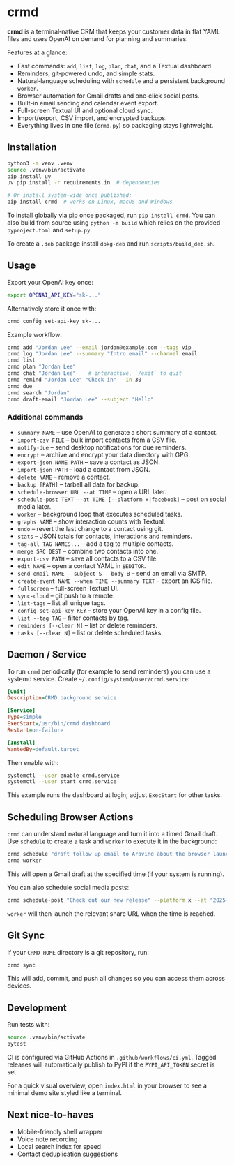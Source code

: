 # crmd

**crmd** is a terminal‑native CRM that keeps your customer data in flat YAML files and
uses OpenAI on demand for planning and summaries.

Features at a glance:

- Fast commands: `add`, `list`, `log`, `plan`, `chat`, and a Textual dashboard.
- Reminders, git‑powered undo, and simple stats.
- Natural‑language scheduling with `schedule` and a persistent background `worker`.
- Browser automation for Gmail drafts and one‑click social posts.
- Built-in email sending and calendar event export.
- Full-screen Textual UI and optional cloud sync.
- Import/export, CSV import, and encrypted backups.
- Everything lives in one file (`crmd.py`) so packaging stays lightweight.

## Installation

```bash
python3 -m venv .venv
source .venv/bin/activate
pip install uv
uv pip install -r requirements.in  # dependencies

# Or install system-wide once published:
pip install crmd  # works on Linux, macOS and Windows
```

To install globally via pip once packaged, run `pip install crmd`.
You can also build from source using `python -m build` which relies on the
provided `pyproject.toml` and `setup.py`.

To create a `.deb` package install `dpkg-deb` and run `scripts/build_deb.sh`.

## Usage

Export your OpenAI key once:

```bash
export OPENAI_API_KEY="sk-..."
```

Alternatively store it once with:

```bash
crmd config set-api-key sk-...
```

Example workflow:

```bash
crmd add "Jordan Lee" --email jordan@example.com --tags vip
crmd log "Jordan Lee" --summary "Intro email" --channel email
crmd list
crmd plan "Jordan Lee"
crmd chat "Jordan Lee"    # interactive, `/exit` to quit
crmd remind "Jordan Lee" "Check in" --in 30
crmd due
crmd search "Jordan"
crmd draft-email "Jordan Lee" --subject "Hello"
```

### Additional commands

- `summary NAME` – use OpenAI to generate a short summary of a contact.
- `import-csv FILE` – bulk import contacts from a CSV file.
- `notify-due` – send desktop notifications for due reminders.
- `encrypt` – archive and encrypt your data directory with GPG.
- `export-json NAME PATH` – save a contact as JSON.
- `import-json PATH` – load a contact from JSON.
- `delete NAME` – remove a contact.
- `backup [PATH]` – tarball all data for backup.
- `schedule-browser URL --at TIME` – open a URL later.
- `schedule-post TEXT --at TIME [--platform x|facebook]` – post on social media later.
- `worker` – background loop that executes scheduled tasks.
- `graphs NAME` – show interaction counts with Textual.
- `undo` – revert the last change to a contact using git.
- `stats` – JSON totals for contacts, interactions and reminders.
- `tag-all TAG NAMES...` – add a tag to multiple contacts.
- `merge SRC DEST` – combine two contacts into one.
- `export-csv PATH` – save all contacts to a CSV file.
- `edit NAME` – open a contact YAML in `$EDITOR`.
- `send-email NAME --subject S --body B` – send an email via SMTP.
- `create-event NAME --when TIME --summary TEXT` – export an ICS file.
- `fullscreen` – full-screen Textual UI.
- `sync-cloud` – git push to a remote.
- `list-tags` – list all unique tags.
- `config set-api-key KEY` – store your OpenAI key in a config file.
- `list --tag TAG` – filter contacts by tag.
- `reminders [--clear N]` – list or delete reminders.
- `tasks [--clear N]` – list or delete scheduled tasks.

## Daemon / Service

To run `crmd` periodically (for example to send reminders) you can use a
systemd service. Create `~/.config/systemd/user/crmd.service`:

```ini
[Unit]
Description=CRMD background service

[Service]
Type=simple
ExecStart=/usr/bin/crmd dashboard
Restart=on-failure

[Install]
WantedBy=default.target
```

Then enable with:

```bash
systemctl --user enable crmd.service
systemctl --user start crmd.service
```

This example runs the dashboard at login; adjust `ExecStart` for other tasks.

## Scheduling Browser Actions

`crmd` can understand natural language and turn it into a timed Gmail draft. Use
`schedule` to create a task and `worker` to execute it in the background:

```bash
crmd schedule "draft follow up email to Aravind about the browser launch tomorrow at 08:30"
crmd worker
```

This will open a Gmail draft at the specified time (if your system is running).

You can also schedule social media posts:

```bash
crmd schedule-post "Check out our new release" --platform x --at "2025-06-21 10:00"
```

`worker` will then launch the relevant share URL when the time is reached.

## Git Sync

If your `CRMD_HOME` directory is a git repository, run:

```bash
crmd sync
```

This will add, commit, and push all changes so you can access them across devices.

## Development

Run tests with:

```bash
source .venv/bin/activate
pytest
```

CI is configured via GitHub Actions in `.github/workflows/ci.yml`. Tagged
releases will automatically publish to PyPI if the `PYPI_API_TOKEN` secret is
set.

For a quick visual overview, open `index.html` in your browser to see a minimal demo site styled like a terminal.

## Next nice-to-haves

- Mobile-friendly shell wrapper
- Voice note recording
- Local search index for speed
- Contact deduplication suggestions

